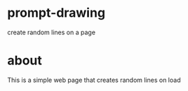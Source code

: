 # prompt-drawing
create random lines on a page

# about
This is a simple web page that creates random lines on load
